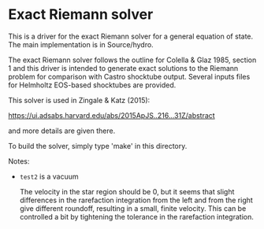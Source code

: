 # Exact Riemann solver

This is a driver for the exact Riemann solver for a general equation
of state.  The main implementation is in Source/hydro.

The exact Riemann solver follows the outline for Colella & Glaz 1985,
section 1 and this driver is intended to generate exact solutions to
the Riemann problem for comparison with Castro shocktube output.
Several inputs files for Helmholtz EOS-based shocktubes are provided.

This solver is used in Zingale & Katz (2015):

https://ui.adsabs.harvard.edu/abs/2015ApJS..216...31Z/abstract

and more details are given there.

To build the solver, simply type 'make' in this directory.


Notes:

* ``test2`` is a vacuum

  The velocity in the star region should be 0, but it seems that
  slight differences in the rarefaction integration from the left and
  from the right give different roundoff, resulting in a small, finite
  velocity.  This can be controlled a bit by tightening the tolerance
  in the rarefaction integration.
